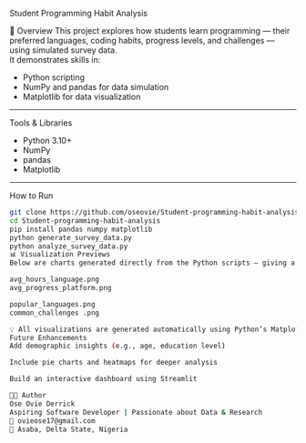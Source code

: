 Student Programming Habit Analysis

🎯 Overview
This project explores how students learn programming — their preferred languages, coding habits, progress levels, and challenges — using simulated survey data.  
It demonstrates skills in:
- Python scripting  
- NumPy and pandas for data simulation  
- Matplotlib for data visualization  

---

  Tools & Libraries
- Python 3.10+  
- NumPy  
- pandas  
- Matplotlib  

---

 How to Run
```bash
git clone https://github.com/oseovie/Student-programming-habit-analysis.git
cd Student-programming-habit-analysis
pip install pandas numpy matplotlib
python generate_survey_data.py
python analyze_survey_data.py
📊 Visualization Previews
Below are charts generated directly from the Python scripts — giving a quick overview of how students approach programming:

avg_hours_language.png
avg_progress_platform.png

popular_languages.png
common_challenges .png

💡 All visualizations are generated automatically using Python’s Matplotlib library.
Future Enhancements
Add demographic insights (e.g., age, education level)

Include pie charts and heatmaps for deeper analysis

Build an interactive dashboard using Streamlit

🧑‍💻 Author
Ose Ovie Derrick
Aspiring Software Developer | Passionate about Data & Research
📧 ovieose17@gmail.com
📍 Asaba, Delta State, Nigeria

